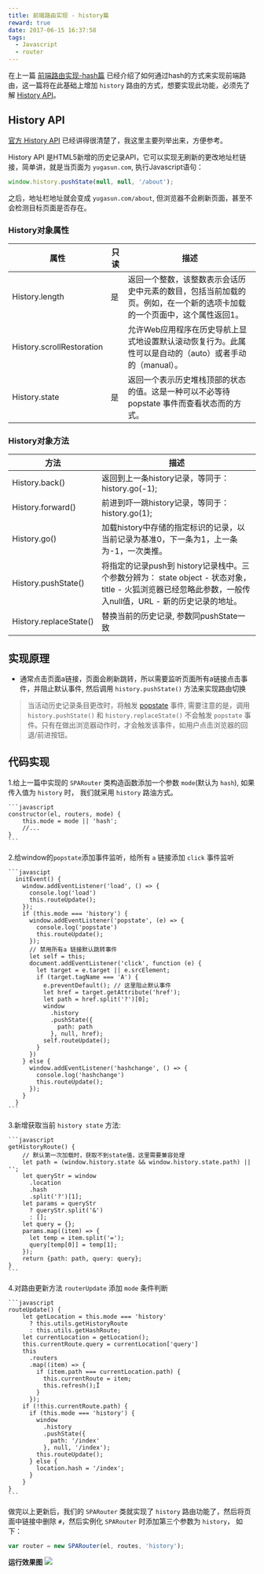```yaml
---
title: 前端路由实现 - history篇
reward: true
date: 2017-06-15 16:37:58
tags:
  - Javascript
  - router
---
```


在上一篇 [前端路由实现-hash篇](http://www.yugasun.com/2017/06/13/%E5%89%8D%E7%AB%AF%E8%B7%AF%E7%94%B1%E5%AE%9E%E7%8E%B0-hash%E7%AF%87/) 已经介绍了如何通过hash的方式来实现前端路由，这一篇将在此基础上增加 `history` 路由的方式，想要实现此功能，必须先了解 [History API](https://developer.mozilla.org/en-US/docs/Web/API/History)。

## History API

[官方 History API](https://developer.mozilla.org/en-US/docs/Web/API/History) 已经讲得很清楚了，我这里主要列举出来，方便参考。

History API 是HTML5新增的历史记录API，它可以实现无刷新的更改地址栏链接，简单讲，就是当页面为 `yugasun.com`, 执行Javascript语句：

```javascript
window.history.pushState(null, null, '/about');
```

之后，地址栏地址就会变成 `yugasun.com/about`, 但浏览器不会刷新页面，甚至不会检测目标页面是否存在。

<!-- more -->

### History对象属性

|        属性                | 只读   |    描述
| -----------------         | ------  | -----------
| History.length            |  是     |  返回一个整数，该整数表示会话历史中元素的数目，包括当前加载的页。例如，在一个新的选项卡加载的一个页面中，这个属性返回1。
| History.scrollRestoration |         |  允许Web应用程序在历史导航上显式地设置默认滚动恢复行为。此属性可以是自动的（auto）或者手动的（manual）。
| History.state             |  是     |  返回一个表示历史堆栈顶部的状态的值。这是一种可以不必等待popstate 事件而查看状态而的方式。

### History对象方法

|        方法             |            描述
| --------------------   | ------------------
| History.back()         |  返回到上一条history记录，等同于： history.go(-1);
| History.forward()      |  前进到吓一跳history记录，等同于： history.go(1);
| History.go()           |  加载history中存储的指定标识的记录，以当前记录为基准0，下一条为1，上一条为-1，一次类推。
| History.pushState()    |  将指定的记录push到 history记录栈中。三个参数分辨为： state object - 状态对象，title - 火狐浏览器已经忽略此参数，一般传入null值，URL - 新的历史记录的地址。
| History.replaceState() |  替换当前的历史记录, 参数同pushState一致



## 实现原理

* 通常点击页面a链接，页面会刷新跳转，所以需要监听页面所有a链接点击事件，并阻止默认事件, 然后调用 `history.pushState()` 方法来实现路由切换

> 当活动历史记录条目更改时，将触发 [popstate](https://developer.mozilla.org/zh-CN/docs/Web/Events/popstate) 事件, 需要注意的是，调用 `history.pushState()` 和 `history.replaceState()` 不会触发 `popstate` 事件。只有在做出浏览器动作时，才会触发该事件，如用户点击浏览器的回退/前进按钮。

## 代码实现

1.给上一篇中实现的 `SPARouter` 类构造函数添加一个参数 `mode`(默认为 `hash`), 如果传入值为 `history` 时， 我们就采用 `history` 路油方式。

    ```javascript
    constructor(el, routers, mode) {
        this.mode = mode || 'hash';
        //...
    }
    ```

2.给window的`popstate`添加事件监听，给所有 `a` 链接添加 `click` 事件监听

    ```javascipt
      initEvent() {
        window.addEventListener('load', () => {
          console.log('load')
          this.routeUpdate();
        });
        if (this.mode === 'history') {
          window.addEventListener('popstate', (e) => {
            console.log('popstate')
            this.routeUpdate();
          });
          // 禁用所有a 链接默认跳转事件
          let self = this;
          document.addEventListener('click', function (e) {
            let target = e.target || e.srcElement;
            if (target.tagName === 'A') {
              e.preventDefault(); // 这里阻止默认事件
              let href = target.getAttribute('href');
              let path = href.split('?')[0];
              window
                .history
                .pushState({
                  path: path
                }, null, href);
              self.routeUpdate();
            }
          })
        } else {
          window.addEventListener('hashchange', () => {
            console.log('hashchange')
            this.routeUpdate();
          });
        }
      }
    ```

3.新增获取当前 `history state` 方法:

    ```javascript
    getHistoryRoute() {
        // 默认第一次加载时，获取不到state值，这里需要兼容处理
        let path = (window.history.state && window.history.state.path) || '';
        let queryStr = window
          .location
          .hash
          .split('?')[1];
        let params = queryStr
          ? queryStr.split('&')
          : [];
        let query = {};
        params.map((item) => {
          let temp = item.split('=');
          query[temp[0]] = temp[1];
        });
        return {path: path, query: query};
    }
    ```

4.对路由更新方法 `routerUpdate` 添加 `mode` 条件判断

    ```javascript
    routeUpdate() {
        let getLocation = this.mode === 'history'
          ? this.utils.getHistoryRoute
          : this.utils.getHashRoute;
        let currentLocation = getLocation();
        this.currentRoute.query = currentLocation['query']
        this
          .routers
          .map((item) => {
            if (item.path === currentLocation.path) {
              this.currentRoute = item;
              this.refresh();Ï
            }
          });
        if (!this.currentRoute.path) {
          if (this.mode === 'history') {
            window
              .history
              .pushState({
                path: '/index'
              }, null, '/index');
            this.routeUpdate();
          } else {
            location.hash = '/index';
          }
        }
    }
    ```

做完以上更新后，我们的 `SPARouter` 类就实现了 `history` 路由功能了，然后将页面中链接中删除 `#`，然后实例化 `SPARouter` 时添加第三个参数为 `history`， 如下：

```javascript
var router = new SPARouter(el, routes, 'history');
```

**运行效果图** 
![](http://o6sbyl9mg.bkt.clouddn.com/14975153191670.gif?attname=&e=1497518956&token=U66r3n2i5yp6BFinWLOReh8Ixk7rAxs8Cv6DEYiB:38Thr9f-I-ztliBOV6tskv_CAoA)




